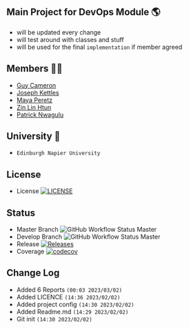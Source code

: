 ## Main Project for DevOps Module 🌎
- will be updated every change
- will test around with classes and stuff
- will be used for the final `implementation` if member agreed

## Members 👨‍💻
- [Guy Cameron](https://github.com/Guy-GC)
- [Joseph Kettles](https://github.com/Joketts)
- [Maya Peretz](https://github.com/mayafp99)
- [Zin Lin Htun](https://github.com/zin-lin)
- [Patrick Nwagulu](https://github.com/patrick12nc)

## University 🏫
- `Edinburgh Napier University`

## License
- License [![LICENSE](https://img.shields.io/github/license/zin-lin/WorldNapier.svg?style=flat-square)](https://github.com/zin-lin/WorldNapier/blob/master/LICENSE)

## Status
- Master Branch ![GitHub Workflow Status Master](https://img.shields.io/github/actions/workflow/status/zin-lin/WorldNapier/main.yml)
- Develop Branch ![GitHub Workflow Status Master](https://img.shields.io/github/actions/workflow/status/zin-lin/WorldNapier/main.yml)
- Release [![Releases](https://img.shields.io/github/release/zin-lin/WorldNapier/all.svg?style=flat-square)](https://github.com/zin-lin/WorldNapier/releases)
- Coverage [![codecov](https://codecov.io/gh/zin-lin/WorldNapier/branch/feature/test/graph/badge.svg?token=FXPE08XSK1)](https://codecov.io/gh/zin-lin/WorldNapier)

## Change Log
- Added 6 Reports `(00:03 2023/03/02)`
- Added LICENCE `(14:36 2023/02/02)`
- Added project config `(14:30 2023/02/02)`
- Added Readme.md `(14:29 2023/02/02)`
- Git init `(14:30 2023/02/02)`

